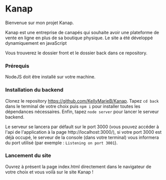 # Kanap #

Bienvenue sur mon projet Kanap.

Kanap est une entreprise de canapés qui souhaite avoir une plateforme de vente en ligne en plus de sa boutique physique. 
Le site a été développé dynamiquement en javaScript

Vous trouverez le dossier front et le dossier back dans ce repository.


### Prérequis ###

NodeJS doit être installé sur votre machine.

### Installation du backend ###

Clonez le repository https://github.com/KellyMarieB/Kanap. 
Tapez `cd back` dans le terminal de votre choix puis `npm i` pour installer toutes les dépendances nécessaires.
Enfin, tapez `node server` pour lancer le serveur backend.

Le serveur se lancera par défault sur le port 3000 (vous pouvez accéder à l'api de l'application à la page http://localhost:3000/), si votre port 3000 est déjà occupé, le serveur de la console (dans votre terminal) vous informera du port utilisé (par exemple : `Listening on port 3001`).

### Lancement du site ###
Ouvrez à présent la page index.html directement dans le navigateur de votre choix et vous voilà sur le site Kanap !



